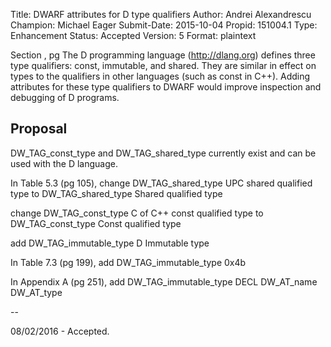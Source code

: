 Title:       DWARF attributes for D type qualifiers
Author:      Andrei Alexandrescu
Champion:    Michael Eager
Submit-Date: 2015-10-04
Propid:      151004.1
Type:        Enhancement
Status:      Accepted
Version:     5
Format:      plaintext

 
Section , pg 
The D programming language (http://dlang.org) defines three type
qualifiers: const, immutable, and shared. They are similar in
effect on types to the qualifiers in other languages (such as
const in C++). Adding attributes for these type qualifiers to
DWARF would improve inspection and debugging of D programs.

Proposal
--------

DW_TAG_const_type and DW_TAG_shared_type currently exist and can be 
used with the D language.


In Table 5.3 (pg 105),
change 
  DW_TAG_shared_type        UPC shared qualified type
to 
  DW_TAG_shared_type        Shared qualified type

change
  DW_TAG_const_type     C of C++ const qualified type
to
  DW_TAG_const_type     Const qualified type

add 
  DW_TAG_immutable_type     D Immutable type

In Table 7.3 (pg 199), add
  DW_TAG_immutable_type     0x4b

In Appendix A (pg 251), add 
  DW_TAG_immutable_type     DECL
                            DW_AT_name
                            DW_AT_type

--

08/02/2016 - Accepted.
